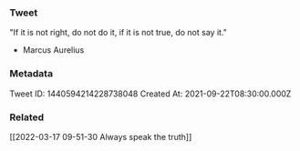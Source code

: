 ### Tweet
"If it is not right, do not do it, if it is not true, do not say it."

 - Marcus Aurelius

### Metadata
Tweet ID: 1440594214228738048
Created At: 2021-09-22T08:30:00.000Z

### Related
[[2022-03-17 09-51-30 Always speak the truth]]

